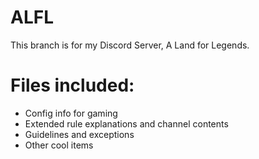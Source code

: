 # ALFL
This branch is for my Discord Server, A Land for Legends.

# Files included:
- Config info for gaming
- Extended rule explanations and channel contents
- Guidelines and exceptions
- Other cool items
